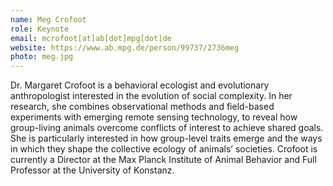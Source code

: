 ```yaml
---
name: Meg Crofoot
role: Keynote
email: mcrofoot[at]ab[dot]mpg[dot]de
website: https://www.ab.mpg.de/person/99737/2736meg
photo: meg.jpg
---
```

Dr. Margaret Crofoot is a behavioral ecologist and evolutionary anthropologist interested in the evolution of social complexity. In her research, she combines observational methods and field-based experiments with emerging remote sensing technology, to reveal how group-living animals overcome conflicts of interest to achieve shared goals. She is particularly interested in how group-level traits emerge and the ways in which they shape the collective ecology of animals’ societies. Crofoot is currently a Director at the Max Planck Institute of Animal Behavior and Full Professor at the University of Konstanz.

